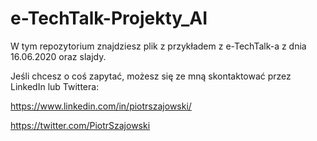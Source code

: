 # e-TechTalk-Projekty_AI
W tym repozytorium znajdziesz plik z przykładem z e-TechTalk-a z dnia 16.06.2020 oraz slajdy.

Jeśli chcesz o coś zapytać, możesz się ze mną skontaktować przez LinkedIn lub Twittera:

https://www.linkedin.com/in/piotrszajowski/

https://twitter.com/PiotrSzajowski

